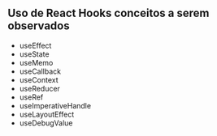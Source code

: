 ## Uso de React Hooks conceitos a serem observados

- useEffect
- useState
- useMemo
- useCallback
- useContext
- useReducer
- useRef
- useImperativeHandle
- useLayoutEffect
- useDebugValue

